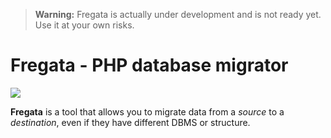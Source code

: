>**Warning:** Fregata is actually under development and is not ready yet.
>Use it at your own risks.

# Fregata - PHP database migrator

![](https://github.com/AymDev/Fregata/workflows/Unit%20Test%20Suite/badge.svg)

**Fregata** is a tool that allows you to migrate data from a *source* to a *destination*, 
even if they have different DBMS or structure.